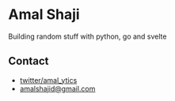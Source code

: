 # Amal Shaji

Building random stuff with python, go and svelte

## Contact
- [twitter/amal_ytics](https://twitter.com/amal_ytics)
- [amalshajid@gmail.com](mailto:amalshajid@gmail.com)
